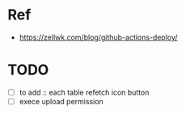 # Ref
- https://zellwk.com/blog/github-actions-deploy/

# TODO
- [ ] to add :: each table refetch icon button
- [ ] exece upload permission
